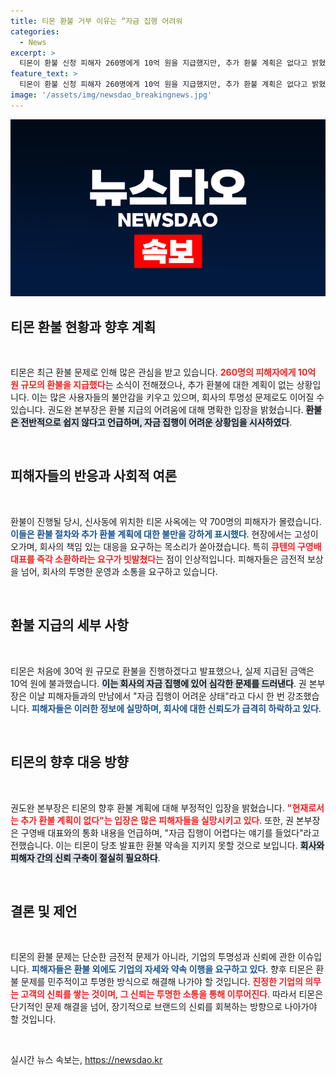 ```yaml
---
title: 티몬 환불 거부 이유는 “자금 집행 어려워
categories:
  - News
excerpt: >
  티몬이 환불 신청 피해자 260명에게 10억 원을 지급했지만, 추가 환불 계획은 없다고 밝혔습니다. 700여 명이 환불을 요청했으나, 권 본부장은 자금 집행의 어려움을 전하며 향후 환불이 힘들 것이라 선언했습니다. 피해자들의 반발이 거세지는 가운데, 회사 대표는 자취를 감췄습니다.
feature_text: >
  티몬이 환불 신청 피해자 260명에게 10억 원을 지급했지만, 추가 환불 계획은 없다고 밝혔습니다. 700여 명이 환불을 요청했으나, 권 본부장은 자금 집행의 어려움을 전하며 향후 환불이 힘들 것이라 선언했습니다. 피해자들의 반발이 거세지는 가운데, 회사 대표는 자취를 감췄습니다.
image: '/assets/img/newsdao_breakingnews.jpg'
---
```


<p><img src="/assets/img/newsdao_breakingnews.jpg" alt="implanttips 속보" /></p>

<h2 data-ke-size="size26">티몬 환불 현황과 향후 계획</h2>

<p data-ke-size="size16">&nbsp;</p>

<p>티몬은 최근 환불 문제로 인해 많은 관심을 받고 있습니다. <b><span style="color: #ee2323;">260명의 피해자에게 10억 원 규모의 환불을 지급했다</span></b>는 소식이 전해졌으나, 추가 환불에 대한 계획이 없는 상황입니다. 이는 많은 사용자들의 불안감을 키우고 있으며, 회사의 투명성 문제로도 이어질 수 있습니다. 권도완 본부장은 환불 지급의 어려움에 대해 명확한 입장을 밝혔습니다. <b><span style="background-color: #21538527;">환불은 전반적으로 쉽지 않다고 언급하며, 자금 집행이 어려운 상황임을 시사하였다</span></b>. </p>

<p data-ke-size="size16">&nbsp;</p>

<h2 data-ke-size="size26">피해자들의 반응과 사회적 여론</h2>

<p data-ke-size="size16">&nbsp;</p>

<p>환불이 진행될 당시, 신사동에 위치한 티몬 사옥에는 약 700명의 피해자가 몰렸습니다. <b><span style="color: #1a5490;">이들은 환불 절차와 추가 환불 계획에 대한 불만을 강하게 표시했다</span></b>. 현장에서는 고성이 오가며, 회사의 책임 있는 대응을 요구하는 목소리가 쏟아졌습니다. 특히 <b><span style="color: #ee2323;">큐텐의 구영배 대표를 즉각 소환하라는 요구가 빗발쳤다</span></b>는 점이 인상적입니다. 피해자들은 금전적 보상을 넘어, 회사의 투명한 운영과 소통을 요구하고 있습니다. </p>

<p data-ke-size="size16">&nbsp;</p>

<h2 data-ke-size="size26">환불 지급의 세부 사항</h2>

<p data-ke-size="size16">&nbsp;</p>

<p>티몬은 처음에 30억 원 규모로 환불을 진행하겠다고 발표했으나, 실제 지급된 금액은 10억 원에 불과했습니다. <b><span style="background-color: #21538527;">이는 회사의 자금 집행에 있어 심각한 문제를 드러낸다</span></b>. 권 본부장은 이날 피해자들과의 만남에서 "자금 집행이 어려운 상태"라고 다시 한 번 강조했습니다. <b><span style="color: #1a5490;">피해자들은 이러한 정보에 실망하며, 회사에 대한 신뢰도가 급격히 하락하고 있다</span></b>. </p>

<p data-ke-size="size16">&nbsp;</p>

<h2 data-ke-size="size26">티몬의 향후 대응 방향</h2>

<p data-ke-size="size16">&nbsp;</p>

<p>권도완 본부장은 티몬의 향후 환불 계획에 대해 부정적인 입장을 밝혔습니다. <b><span style="color: #ee2323;">"현재로서는 추가 환불 계획이 없다"는 입장은 많은 피해자들을 실망시키고 있다</span></b>. 또한, 권 본부장은 구영배 대표와의 통화 내용을 언급하며, "자금 집행이 어렵다는 얘기를 들었다"라고 전했습니다. 이는 티몬이 당초 발표한 환불 약속을 지키지 못할 것으로 보입니다. <b><span style="background-color: #21538527;">회사와 피해자 간의 신뢰 구축이 절실히 필요하다</span></b>. </p>

<p data-ke-size="size16">&nbsp;</p>

<h2 data-ke-size="size26">결론 및 제언</h2>

<p data-ke-size="size16">&nbsp;</p>

<p>티몬의 환불 문제는 단순한 금전적 문제가 아니라, 기업의 투명성과 신뢰에 관한 이슈입니다. <b><span style="color: #1a5490;">피해자들은 환불 외에도 기업의 자세와 약속 이행을 요구하고 있다</span></b>. 향후 티몬은 환불 문제를 민주적이고 투명한 방식으로 해결해 나가야 할 것입니다. <b><span style="color: #ee2323;">진정한 기업의 의무는 고객의 신뢰를 쌓는 것이며, 그 신뢰는 투명한 소통을 통해 이루어진다</span></b>. 따라서 티몬은 단기적인 문제 해결을 넘어, 장기적으로 브랜드의 신뢰를 회복하는 방향으로 나아가야 할 것입니다. </p>

<p data-ke-size="size16">&nbsp;</p>
실시간 뉴스 속보는, <a href="https://newsdao.kr" rel="dofollow">https://newsdao.kr</a>


